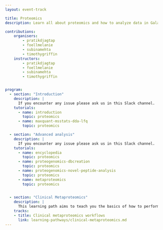 ```yaml
---
layout: event-track

title: Proteomics
description: Learn all about proteomics and how to analyze data in Galaxy

contributions:
    organisers:
        - pratikdjagtap
        - foellmelanie
        - subinamehta
        - timothygriffin
    instructors:
        - pratikdjagtap
        - foellmelanie
        - subinamehta
        - timothygriffin


program:
  - section: "Introduction" 
    description: |
      If you encounter any issue please ask us in this Slack channel. 
    tutorials:
      - name: introduction
        topic: proteomics
      - name: maxquant-msstats-dda-lfq
        topic: proteomics

  - section: "Advanced analysis"
    description: |
      If you encounter any issue please ask us in this Slack channel. 
    tutorials:
      - name: encyclopedia
        topic: proteomics
      - name: proteogenomics-dbcreation
        topic: proteomics
      - name: proteogenomics-novel-peptide-analysis
        topic: proteomics
      - name: metaproteomics
        topic: proteomics

                
  - section: "Clinical Metaproteomics"
    description: |
      This learning path aims to teach you the basics of how to perform metaproteomics analysis of the clinical data within the Galaxy platform. You will learn how to use Galaxy for analysis and will be guided through the most common first steps of any metaproteomics database generation to searching the database, verifying the proteins/peptides, and data analysis. If you encounter any issue please ask us in this Slack channel. 
    tracks: 
    - title: Clinical metaproteomics workflows
      link: learning-pathways/clinical-metaproteomics.md
---
```

